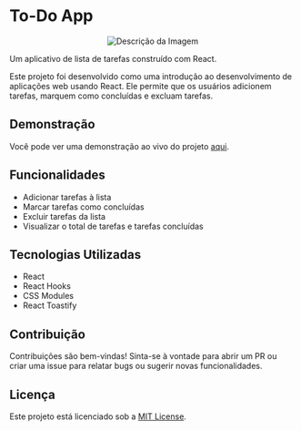 # To-Do App

<p align="center">
  <img src="https://i.ibb.co/CV2xz0y/Captura-de-tela-2024-03-14-225724.png" alt="Descrição da Imagem">
</p>

Um aplicativo de lista de tarefas construído com React.

Este projeto foi desenvolvido como uma introdução ao desenvolvimento de aplicações web usando React. Ele permite que os usuários adicionem tarefas, marquem como concluídas e excluam tarefas.

## Demonstração

Você pode ver uma demonstração ao vivo do projeto [aqui](#).

## Funcionalidades

- Adicionar tarefas à lista
- Marcar tarefas como concluídas
- Excluir tarefas da lista
- Visualizar o total de tarefas e tarefas concluídas

## Tecnologias Utilizadas

- React
- React Hooks
- CSS Modules
- React Toastify

## Contribuição

Contribuições são bem-vindas! Sinta-se à vontade para abrir um PR ou criar uma issue para relatar bugs ou sugerir novas funcionalidades.

## Licença

Este projeto está licenciado sob a [MIT License](https://opensource.org/licenses/MIT).
